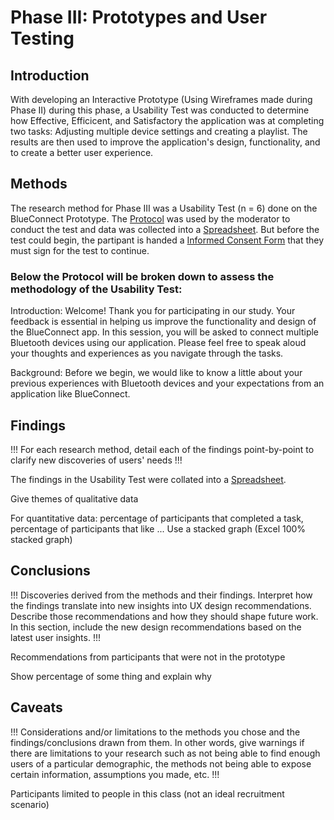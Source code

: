 # Phase III: Prototypes and User Testing

## Introduction

With developing an Interactive Prototype (Using Wireframes made during Phase II) during this phase, a Usability Test was conducted to determine how Effective, Efficicent, and Satisfactory the application was at completing two tasks: Adjusting multiple device settings and creating a playlist. The results are then used to improve the application's design, functionality, and to create a better user experience.

## Methods

The research method for Phase III was a Usability Test (n = 6) done on the BlueConnect Prototype. The [Protocol](../phaseIII/Protocol.pdf) was used by the moderator to conduct the test and data was collected into a [Spreadsheet](https://docs.google.com/spreadsheets/d/1luWYVmIG-7Ci7HbFj4Ql9mjTNEpF34J8a3IvDMtyEwY/edit?usp=sharing). But before the test could begin, the partipant is handed a [Informed Consent Form](../phaseIII/Informed_Consent_Form.pdf) that they must sign for the test to continue.

### Below the Protocol will be broken down to assess the methodology of the Usability Test:

Introduction:
Welcome! Thank you for participating in our study. Your feedback is essential in helping us improve the functionality and design of the BlueConnect app. In this session, you will be asked to connect multiple Bluetooth devices using our application. Please feel free to speak aloud your thoughts and experiences as you navigate through the tasks.

Background:
Before we begin, we would like to know a little about your previous experiences with Bluetooth devices and your expectations from an application like BlueConnect.



## Findings

!!! For each research method, detail each of the findings point-by-point to clarify new discoveries of users' needs !!!  

The findings in the Usability Test were collated into a [Spreadsheet](https://docs.google.com/spreadsheets/d/1luWYVmIG-7Ci7HbFj4Ql9mjTNEpF34J8a3IvDMtyEwY/edit?usp=sharing).

Give themes of qualitative data

For quantitative data: percentage of participants that completed a task, percentage of participants that like ... Use a stacked graph (Excel 100% stacked graph)

## Conclusions

!!! Discoveries derived from the methods and their findings. Interpret how the findings translate into new insights into UX design recommendations. Describe those recommendations and how they should shape future work. In this section, include the new design recommendations based on the latest user insights. !!!

Recommendations from participants that were not in the prototype

Show percentage of some thing and explain why

## Caveats

!!! Considerations and/or limitations to the methods you chose and the findings/conclusions drawn from them. In other words, give warnings if there are limitations to your research such as not being able to find enough users of a particular demographic, the methods not being able to expose certain information, assumptions you made, etc. !!!

Participants limited to people in this class (not an ideal recruitment scenario)
